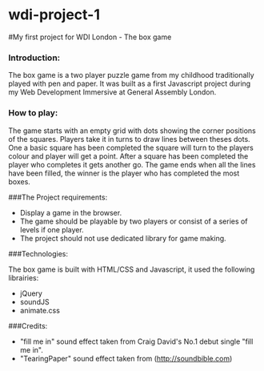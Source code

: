 # wdi-project-1
#My first project for WDI London - The box game

### Introduction:

The box game is a two player puzzle game from my childhood traditionally played with pen and paper. It was built as a first Javascript project during my Web Development Immersive at General Assembly London.


### How to play:

The game starts with an empty grid with dots showing the corner positions of the squares. Players take it in turns to draw lines between theses dots. One a basic square has been completed the square will turn to the players colour and player will get a point. After a square has been completed the player who completes it gets another go. The game ends when all the lines have been filled, the winner is the player who has completed the most boxes.


###The Project requirements:

+ Display a game in the browser.
+ The game should be playable by two players or consist of a series of levels if one player.
+ The project should not use dedicated library for game making.


###Technologies:

The box game is built with HTML/CSS and Javascript, it used the following librairies:
+ jQuery
+ soundJS
+ animate.css


###Credits:
+ "fill me in" sound effect taken from Craig David's No.1 debut single "fill me in".
+ "TearingPaper" sound effect taken from (http://soundbible.com)
